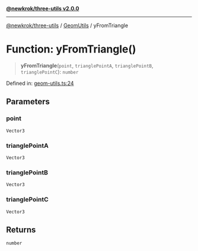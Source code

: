 [**@newkrok/three-utils v2.0.0**](../../../../README.md)

***

[@newkrok/three-utils](../../../../globals.md) / [GeomUtils](../README.md) / yFromTriangle

# Function: yFromTriangle()

> **yFromTriangle**(`point`, `trianglePointA`, `trianglePointB`, `trianglePointC`): `number`

Defined in: [geom-utils.ts:24](https://github.com/NewKrok/three-utils/blob/8b62813b0bd4d9cac17cb2423f600f7f4b2f5818/src/geom-utils.ts#L24)

## Parameters

### point

`Vector3`

### trianglePointA

`Vector3`

### trianglePointB

`Vector3`

### trianglePointC

`Vector3`

## Returns

`number`
